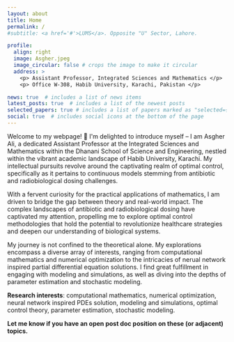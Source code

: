 ```yaml
---
layout: about
title: Home
permalink: /
#subtitle: <a href='#'>LUMS</a>. Opposite "U" Sector, Lahore.

profile:
  align: right
  image: Asgher.jpeg
  image_circular: false # crops the image to make it circular
  address: >
    <p> Assistant Professor, Integrated Sciences and Mathematics </p>
    <p> Office W-308, Habib University, Karachi, Pakistan </p>

news: true  # includes a list of news items
latest_posts: true  # includes a list of the newest posts
selected_papers: true # includes a list of papers marked as "selected={true}"
social: true  # includes social icons at the bottom of the page
---
```


Welcome to my webpage! :wave: I'm delighted to introduce myself – I am Asgher Ali, a dedicated Assistant Professor at the Integrated Sciences and Mathematics within the Dhanani School of Science and Engineering, nestled within the vibrant academic landscape of Habib University, Karachi. My intellectual pursuits revolve around the captivating realm of optimal control, specifically as it pertains to continuous models stemming from antibiotic and radiobiological dosing challenges.

With a fervent curiosity for the practical applications of mathematics, I am driven to bridge the gap between theory and real-world impact. The complex landscapes of antibiotic and radiobiological dosing have captivated my attention, propelling me to explore optimal control methodologies that hold the potential to revolutionize healthcare strategies and deepen our understanding of biological systems.

My journey is not confined to the theoretical alone. My explorations encompass a diverse array of interests, ranging from computational mathematics and numerical optimization to the intricacies of nerual network inspired partial differential equation solutions. I find great fulfillment in engaging with modeling and simulations, as well as diving into the depths of parameter estimation and stochastic modeling.

<p><strong>Research interests</strong>: computational mathematics, numerical optimization, neural network inspired PDEs solution, modeling and simulations, optimal control theory, parameter estimation, stochastic modeling.

<p><strong>Let me know if you have an open post doc position on these (or adjacent) topics.</strong> 